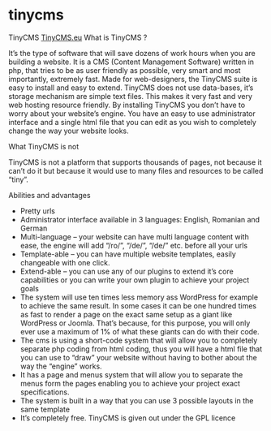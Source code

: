 tinycms
=======

TinyCMS <a href="http://www.tinycms.eu/">TinyCMS.eu</a>
What is TinyCMS ?

It’s the type of software that will save dozens of work hours when you are building a website. It is a CMS (Content Management Software) written in php, that tries to be as user friendly as possible, very smart and most importantly, extremely fast. Made for web-designers, the TinyCMS suite is easy to install and easy to extend. TinyCMS does not use data-bases, it’s storage mechanism are simple text files. This makes it very fast and very web hosting resource friendly. By installing TinyCMS you don’t have to worry about your website’s engine. You have an easy to use administrator interface and a single html file that you can edit as you wish to completely change the way your website looks.


What TinyCMS is not

TinyCMS is not a platform that supports thousands of pages, not because it can’t do it but because it would use to many files and resources to be called “tiny”.


Abilities and advantages

- Pretty urls
- Administrator interface available in 3 languages: English, Romanian and German
- Multi-language – your website can have multi language content with ease, the engine will add “/ro/”, “/de/”, “/de/” etc. before all your urls
- Template-able – you can have multiple website templates, easily changeable with one click.
- Extend-able – you can use any of our plugins  to extend it’s core capabilities or you can write your own plugin to achieve your project goals
- The system will use ten times less memory ass WordPress for example to achieve the same result. In some cases it can be one hundred times as fast to render a page on the exact same setup as a giant like WordPress or Joomla. That’s because, for this purpose, you will only ever use a maximum of 1% of what these giants can do with their code.
- The cms is using a short-code system that will allow you to completely separate php coding from html coding, thus you will have a html file that you can use to “draw” your website without having to bother about the way the “engine” works.
- It has a page and menus system that will allow you to separate the menus form the pages enabling you to achieve your project exact specifications.
- The system is built in a way that you can use 3 possible layouts in the same template
- It’s completely free. TinyCMS is given out under the GPL licence
